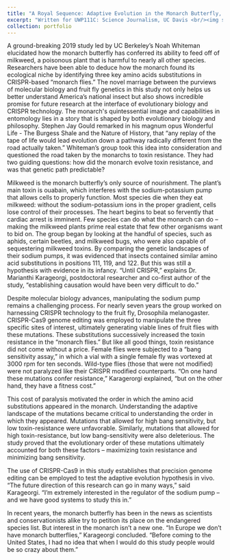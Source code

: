 ```yaml
---
title: "A Royal Sequence: Adaptive Evolution in the Monarch Butterfly, America’s Insect"
excerpt: "Written for UWP111C: Science Journalism, UC Davis <br/><img src='/images/monarch.jpg'>"
collection: portfolio
---
```

A ground-breaking 2019 study led by UC Berkeley’s Noah Whiteman elucidated how the monarch butterfly has conferred its ability to feed off of milkweed, a poisonous plant that is harmful to nearly all other species. Researchers have been able to deduce how the monarch found its ecological niche by identifying three key amino acids substitutions in CRISPR-based “monarch flies.” The novel marriage between the purviews of molecular biology and fruit fly genetics in this study not only helps us better understand America’s national insect but also shows incredible promise for future research at the interface of evolutionary biology and CRISPR technology. 
The monarch's quintessential image and capabilities in entomology lies in a story that is shaped by both evolutionary biology and philosophy. Stephen Jay Gould remarked in his magnum opus Wonderful Life - The Burgess Shale and the Nature of History,  that “any replay of the tape of life would lead evolution down a pathway radically different from the road actually taken.” Whiteman’s group took this idea into consideration and questioned the road taken by the monarchs to toxin resistance. They had two guiding questions: how did the monarch evolve toxin resistance, and was that genetic path predictable?

 Milkweed is the monarch butterfly’s only source of nourishment. The plant’s main toxin is ouabain, which interferes with the sodium-potassium pump that allows cells to properly function. Most species die when they eat milkweed: without the sodium-potassium ions in the proper gradient, cells lose control of their processes. The heart begins to beat so fervently that cardiac arrest is imminent. Few species can do what the monarch can do – making the milkweed plants prime real estate that few other organisms want to bid on. 
The group began by looking at the handful of species, such as aphids, certain beetles, and milkweed bugs, who were also capable of sequestering milkweed toxins. By comparing the genetic landscapes of their sodium pumps, it was evidenced that insects contained similar amino acid substitutions in positions 111, 119, and 122. But this was still a hypothesis with evidence in its infancy. “Until CRISPR,” explains Dr. Marianthi Karageorgi, postdoctoral researcher and co-first author of the study, “establishing causation would have been very difficult to do.”

Despite molecular biology advances, manipulating the sodium pump remains a challenging process. For nearly seven years the group worked on harnessing CRISPR technology to the fruit fly, Drosophila melanogaster. CRISPR-Cas9 genome editing was employed to manipulate the three specific sites of interest, ultimately generating viable lines of fruit flies with these mutations. These substitutions successively increased the toxin resistance in the “monarch flies.” 
But like all good things, toxin resistance did not come without a price. Female flies were subjected to a “bang sensitivity assay,” in which a vial with a single female fly was vortexed at 3000 rpm for ten seconds. Wild-type flies (those that were not modified) were not paralyzed like their CRISPR modified counterparts. “On one hand these mutations confer resistance,” Karagerorgi explained, “but on the other hand, they have a fitness cost.” 

This cost of paralysis motivated the order in which the amino acid substitutions appeared in the monarch. Understanding the adaptive landscape of the mutations became critical to understanding the order in which they appeared. Mutations that allowed for high bang sensitivity, but low toxin-resistance were unfavorable. Similarly, mutations that allowed for high toxin-resistance, but low bang-sensitivity were also deleterious. The study proved that the evolutionary order of these mutations ultimately accounted for both these factors – maximizing toxin resistance and minimizing bang sensitivity.

The use of CRISPR-Cas9 in this study establishes that precision genome editing can be employed to test the adaptive evolution hypothesis in vivo. “The future direction of this research can go in many ways,” said Karageorgi. “I’m extremely interested in the regulator of the sodium pump – and we have good systems to study this in.”

In recent years, the monarch butterfly has been in the news as scientists and conservationists alike try to petition its place on the endangered species list. But interest in the monarch isn’t a new one. “In Europe we don’t have monarch butterflies,” Karageorgi concluded. “Before coming to the United States, I had no idea that when I would do this study people would be so crazy about them.” 
